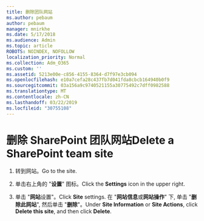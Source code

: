 ```yaml
---
title: 删除团队网站
ms.author: pebaum
author: pebaum
manager: mnirkhe
ms.date: 5/17/2018
ms.audience: Admin
ms.topic: article
ROBOTS: NOINDEX, NOFOLLOW
localization_priority: Normal
ms.collection: Adm_O365
ms.custom: ''
ms.assetid: 5213e00e-c856-4155-8364-d7f97e3cb094
ms.openlocfilehash: e10a7cefa28c437fb7d041fda8cbcb164940b0f9
ms.sourcegitcommit: 03a156a9c9740521155a30775492c7dff0982588
ms.translationtype: MT
ms.contentlocale: zh-CN
ms.lasthandoff: 03/22/2019
ms.locfileid: "30755108"
---
```

# <a name="delete-a-sharepoint-team-site"></a><span data-ttu-id="25f3f-102">删除 SharePoint 团队网站</span><span class="sxs-lookup"><span data-stu-id="25f3f-102">Delete a SharePoint team site</span></span>

1. <span data-ttu-id="25f3f-103">转到网站。</span><span class="sxs-lookup"><span data-stu-id="25f3f-103">Go to the site.</span></span>
    
2. <span data-ttu-id="25f3f-104">单击右上角的 "**设置**" 图标。</span><span class="sxs-lookup"><span data-stu-id="25f3f-104">Click the **Settings** icon in the upper right.</span></span> 
    
3. <span data-ttu-id="25f3f-105">单击 "**网站**设置"。</span><span class="sxs-lookup"><span data-stu-id="25f3f-105">Click **Site** settings.</span></span> <span data-ttu-id="25f3f-106">在 "**网站信息**或**网站操作**" 下, 单击 "**删除此网站**", 然后单击 "**删除**"。</span><span class="sxs-lookup"><span data-stu-id="25f3f-106">Under **Site Information** or **Site Actions**, click **Delete this site**, and then click **Delete**.</span></span>
    

